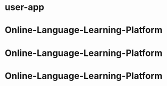 # user-app
# Online-Language-Learning-Platform
# Online-Language-Learning-Platform
# Online-Language-Learning-Platform
